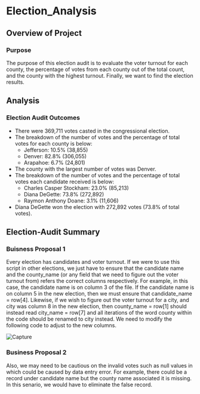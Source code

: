# Election_Analysis

## Overview of Project

### Purpose

The purpose of this election audit is to evaluate the voter turnout for each county, the percentage of votes from each county out of the total count, and the county with the highest turnout. Finally, we want to find the election results. 

## Analysis

### Election Audit Outcomes

- There were 369,711 votes casted in the congressional election.
- The breakdown of the number of votes and the percentage of total votes for each county is below:
    - Jefferson: 10.5% (38,855)
    - Denver: 82.8% (306,055)
    - Arapahoe: 6.7% (24,801)
- The county with the largest number of votes was Denver.
- The breakdown of the number of votes and the percentage of total votes each candidate received is below:
    - Charles Casper Stockham: 23.0% (85,213)
    - Diana DeGette: 73.8% (272,892)
    - Raymon Anthony Doane: 3.1% (11,606)
- Diana DeGette won the election with 272,892 votes (73.8% of total votes). 

## Election-Audit Summary

### Buisness Proposal 1

Every election has candidates and voter turnout. If we were to use this script in other elections, we just have to ensure that the candidate name and the county_name (or any field that we need to figure out the voter turnout from) refers the correct columns respectively. For example, in this case, the candidate name is on column 3 of the file. If the candidate name is on column 5 in the new election, then we must ensure that candidate_name = row[4]. Likewise, if we wish to figure out the voter turnout for a city, and city was column 8 in the new election, then county_name = row[1] should instead read city_name = row[7] and all iterations of the word county within the code should be renamed to city instead. We need to modify the following code to adjust to the new columns.

![Capture](https://user-images.githubusercontent.com/67567087/150656371-47fb93a0-b76d-4215-a4b9-2653fabb047a.PNG)

### Business Proposal 2
Also, we may need to be cautious on the invalid votes such as null values in which could be caused by data entry error. For example, there could be a record under candidate name but the county name associated it is missing. In this senario, we would have to eliminate the false record. 

